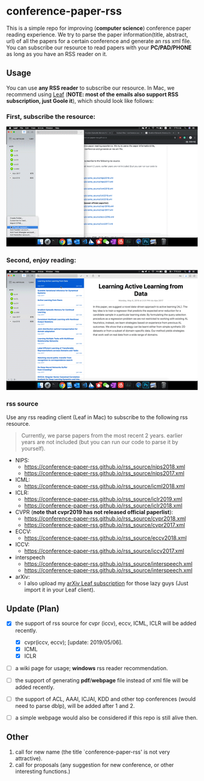 # conference-paper-rss

This is a simple repo for improving (**computer science**) conference paper reading experience. We try to parse the paper information(title, abstract, url) of all the papers for a certain conference and generate an rss xml file. You can subscribe our resource to read papers with your **PC/PAD/PHONE** as long as you have an RSS reader on it.

## Usage

You can use **any RSS reader** to subscribe our resource. In Mac, we recommend using [Leaf](https://itunes.apple.com/cn/app/leaf-rss-%E6%96%B0%E9%97%BB%E9%98%85%E8%AF%BB%E5%99%A8/id576338668?mt=12) (**NOTE: most of the emails also support RSS subscription, just Goole it**), which should look like follows:
### First, subscribe the resource:

![leaf-sub.gif](leaf-sub.gif)

### Second, enjoy reading:

![rss-example.gif](rss-example.gif)
### rss source
Use any rss reading client (Leaf in Mac) to subscribe to the following rss resource.
> Currently, we parse papers from the most recent 2 years. earlier years are not included (but you can run our code to parse it by yourself).
+ NIPS:
  + https://conference-paper-rss.github.io/rss_source/nips2018.xml
  + https://conference-paper-rss.github.io/rss_source/nips2017.xml
+ ICML:
  + https://conference-paper-rss.github.io/rss_source/icml2018.xml
+ ICLR:
  + https://conference-paper-rss.github.io/rss_source/iclr2019.xml
  + https://conference-paper-rss.github.io/rss_source/iclr2018.xml
+ CVPR (**note that cvpr2019 has not released official paperlist**):
  + https://conference-paper-rss.github.io/rss_source/cvpr2018.xml
  + https://conference-paper-rss.github.io/rss_source/cvpr2017.xml
+ ECCV:
  + https://conference-paper-rss.github.io/rss_source/eccv2018.xml
+ ICCV:
  + https://conference-paper-rss.github.io/rss_source/iccv2017.xml
+ interspeech
  + https://conference-paper-rss.github.io/rss_source/interspeech.xml
  + https://conference-paper-rss.github.io/rss_source/interspeech.xml
+ arXiv:
  + I also upload my [arXiv Leaf subscription](https://github.com/conference-paper-rss/conference-paper-rss.github.io/blob/master/Leaf%20Subscriptions.xml) for those lazy guys (Just import it in your Leaf client).
## Update (Plan)

* [x] the support of rss source for cvpr (iccv), eccv, ICML, ICLR will be added recently.
  * [x] cvpr(iccv, eccv);  \[update: 2019/05/06\].
  * [x] ICML
  * [x] ICLR
* [ ] a wiki page for usage; **windows** rss reader recommendation.
* [ ] the support of generating **pdf**/**webpage** file instead of xml file will be added recently.
* [ ] the support of ACL, AAAI, ICJAI, KDD and other top conferences (would need to parse dblp), will be added after 1 and 2.
* [ ] a simple webpage would also be considered if this repo is still alive then.


## Other

1. call for new name (the title `conference-paper-rss' is not very attractive).
2. call for proposals (any suggestion for new conference, or other interesting functions.)
